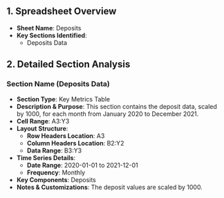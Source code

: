 ## 1. Spreadsheet Overview
- **Sheet Name**: Deposits
- **Key Sections Identified**:
    - Deposits Data

## 2. Detailed Section Analysis

### Section Name (Deposits Data)
- **Section Type**: Key Metrics Table
- **Description & Purpose**: This section contains the deposit data, scaled by 1000, for each month from January 2020 to December 2021.
- **Cell Range**: A3:Y3
- **Layout Structure**:
    - **Row Headers Location**: A3
    - **Column Headers Location**: B2:Y2
    - **Data Range**: B3:Y3
- **Time Series Details**:
    - **Date Range**: 2020-01-01 to 2021-12-01
    - **Frequency**: Monthly
- **Key Components**: Deposits
- **Notes & Customizations**: The deposit values are scaled by 1000.
